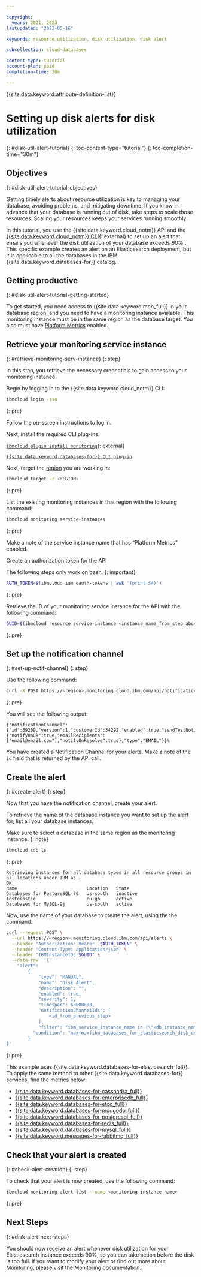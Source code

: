 ```yaml
---

copyright:
  years: 2021, 2023
lastupdated: "2023-05-16"

keywords: resource utilization, disk utilization, disk alert

subcollection: cloud-databases

content-type: tutorial
account-plan: paid
completion-time: 30m

---
```


{{site.data.keyword.attribute-definition-list}}

# Setting up disk alerts for disk utilization
{: #disk-util-alert-tutorial}
{: toc-content-type="tutorial"}
{: toc-completion-time="30m"}

## Objectives
{: #disk-util-alert-tutorial-objectives}

Getting timely alerts about resource utilization is key to managing your database, avoiding problems, and mitigating downtime. If you know in advance that your database is running out of disk, take steps to scale those resources. Scaling your resources keeps your services running smoothly.

In this tutorial, you use the {{site.data.keyword.cloud_notm}} API and the [{{site.data.keyword.cloud_notm}} CLI](https://cloud.ibm.com/docs/cli?topic=cli-getting-started){: external} to set up an alert that emails you whenever the disk utilization of your database exceeds 90%.. This specific example creates an alert on an Elasticsearch deployment, but it is applicable to all the databases in the IBM {{site.data.keyword.databases-for}} catalog.

## Getting productive 
{: #disk-util-alert-tutorial-getting-started}

To get started, you need access to {{site.data.keyword.mon_full}} in your database region, and you need to have a monitoring instance available. This monitoring instance must be in the same region as the database target. You also must have [Platform Metrics](/docs/monitoring?topic=monitoring-platform_metrics_enabling) enabled.

## Retrieve your monitoring service instance
{: #retrieve-monitoring-serv-instance}
{: step}

In this step, you retrieve the necessary credentials to gain access to your monitoring instance.

Begin by logging in to the {{site.data.keyword.cloud_notm}} CLI:

```sh
ibmcloud login -sso
```
{: pre}

Follow the on-screen instructions to log in.

Next, install the required CLI plug-ins:

[`ibmcloud plugin install monitoring`](https://cloud.ibm.com/docs/cli?topic=cli-monitor-cli){: external}

[`{{site.data.keyword.databases-for}} CLI plug-in`](https://cloud.ibm.com/docs/databases-cli-plugin?topic=databases-cli-plugin-cdb-reference#installing-cli-plugin)

Next, target the [region](/docs/overview?topic=overview-locations) you are working in:

```sh
ibmcloud target -r <REGION>
```
{: pre}

List the existing monitoring instances in that region with the following command:

```sh
ibmcloud monitoring service-instances
```
{: pre}

Make a note of the service instance name that has “Platform Metrics” enabled.

Create an authorization token for the API

The following steps only work on bash.
{: important}

```sh
AUTH_TOKEN=$(ibmcloud iam oauth-tokens | awk '{print $4}')
```
{: pre}

Retrieve the ID of your monitoring service instance for the API with the following command: 

```sh
GUID=$(ibmcloud resource service-instance <instance_name_from_step_above> --output json | jq -r '.[].guid')
```
{: pre}

## Set up the notification channel
{: #set-up-notif-channel}
{: step}

Use the following command: 

```sh
curl -X POST https://<region>.monitoring.cloud.ibm.com/api/notificationChannels -H "Authorization: Bearer $AUTH_TOKEN" -H "IBMInstanceID: $GUID" -H "content-type: application/json"  --data-raw '{"notificationChannel":{"id":null,"version":null,"teamId":"","name":"<notification_channel>","type":"EMAIL","enabled":true,"sendTestNotification":true,"options":{"notifyOnOk":true,"notifyOnResolve":true,"emailRecipients":["email@email.com"]}}}'
```
{: pre}

You will see the following output:

```screen
{"notificationChannel":{"id":39209,"version":1,"customerId":34292,"enabled":true,"sendTestNotification":true,"createdOn":1678967870764,"modifiedOn":1678967870764,"name":"thursTest","options":{"notifyOnOk":true,"emailRecipients":["email@email.com"],"notifyOnResolve":true},"type":"EMAIL"}}% 
```

You have created a Notification Channel for your alerts. Make a note of the `id` field that is returned by the API call. 

## Create the alert
{: #create-alert}
{: step}

Now that you have the notification channel, create your alert.

To retrieve the name of the database instance you want to set up the alert for, list all your database instances. 

Make sure to select a database in the same region as the monitoring instance.
{: note}

```sh
ibmcloud cdb ls
```
{: pre}

```screen
Retrieving instances for all database types in all resource groups in all locations under IBM as …
OK
Name                          Location   State
Databases for PostgreSQL-76   us-south   inactive
testelastic                   eu-gb      active
Databases for MySQL-9j        us-south   active
```

Now, use the name of your database to create the alert, using the the command:

```sh
curl --request POST \
  --url https://<region>.monitoring.cloud.ibm.com/api/alerts \
  --header "Authorization: Bearer  $AUTH_TOKEN" \
  --header 'Content-Type: application/json' \
  --header "IBMInstanceID: $GUID" \
  --data-raw  '{
	"alert":
		{
			"type": "MANUAL",
			"name": "Disk Alert",
			"description": "",
			"enabled": true,
			"severity": 1,
			"timespan": 60000000,
			"notificationChannelIds": [
				<id_from_previous_step>
			],
			"filter": "ibm_service_instance_name in (\"<db_instance_name_from_previous_step>\")",
		  "condition": "max(max(ibm_databases_for_elasticsearch_disk_used_percent)) > 0.9"
		}
}'
```
{: pre}

This example uses {{site.data.keyword.databases-for-elasticsearch_full}}. To apply the same method to other {{site.data.keyword.databases-for}} services, find the metrics below:

- [{{site.data.keyword.databases-for-cassandra_full}}](/docs/databases-for-cassandra?topic=databases-for-cassandra-monitoring#metrics-by-plan)
- [{{site.data.keyword.databases-for-enterprisedb_full}}](/docs/databases-for-enterprisedb?topic=databases-for-enterprisedb-monitoring#metrics-by-plan)
- [{{site.data.keyword.databases-for-etcd_full}}](/docs/databases-for-etcd?topic=databases-for-etcd-monitoring#metrics-by-plan)
- [{{site.data.keyword.databases-for-mongodb_full}}](/docs/databases-for-mongodb?topic=databases-for-mongodb-monitoring#metrics-by-plan)
- [{{site.data.keyword.databases-for-postgresql_full}}](/docs/databases-for-postgresql?topic=databases-for-postgresql-monitoring#metrics-by-plan)
- [{{site.data.keyword.databases-for-redis_full}}](/docs/databases-for-redis?topic=databases-for-redis-monitoring#metrics-by-plan)
- [{{site.data.keyword.databases-for-mysql_full}}](/docs/databases-for-mysql?topic=databases-for-mysql-monitoring#metrics-by-plan)
- [{{site.data.keyword.messages-for-rabbitmq_full}}](/docs/messages-for-rabbitmq?topic=messages-for-rabbitmq-monitoring#metrics-by-plan)

## Check that your alert is created
{: #check-alert-creation}
{: step}

To check that your alert is now created, use the following command:

```sh
ibmcloud monitoring alert list --name <monitoring instance name>
```
{: pre}

## Next Steps
{: #disk-alert-next-steps}

You should now receive an alert whenever disk utilization for your Elasticsearch instance exceeds 90%, so you can take action before the disk is too full. If you want to modify your alert or find out more about Monitoring, please visit the [Monitoring documentation](/docs/monitoring?topic=monitoring-getting-started).
